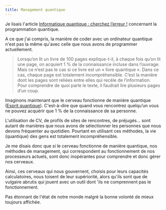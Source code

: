 ```yaml
---
title: Management quantique
---
```


Je lisais l'article [Informatique quantique : cherchez l’erreur !](http://www.internetactu.net/2018/01/30/informatique-quantique-cherchez-lerreur/) concernant la programmation quantique.

A ce que j'ai compris, la manière de coder avec un ordinateur quantique n'est pas la même qu'avec celle que nous avons de programmer actuellement.

> Lorsqu’on lit un livre de 100 pages explique-t-il, à chaque fois qu’on lit une page, on acquiert 1 % de la connaissance incluse dans l’ouvrage. Mais ce n’est pas le cas si ce livre est un « livre quantique ». Dans ce cas, chaque page est totalement incompréhensible. C’est la manière dont les pages sont reliées entre elles qui recèle de l’information. Pour comprendre de quoi parle le texte, il faudrait lire plusieurs pages d’un coup.

Imaginons maintenant que le cerveau fonctionne de manière quantique ([Esprit quantique](https://fr.wikipedia.org/wiki/Esprit_quantique)). C'est-à-dire que quand vous rencontrez quelqu’un vous ne pouvez acquérir que 1 % de la connaissance de sa personne.

L'utilisation de CV, de profils de sites de rencontres, de préjugés… sont autant de manières que nous avons de sélectionner les personnes que nous devons fréquenter au quotidien. Pourtant en utilisant ces méthodes, la vie (quantique) des gens est totalement incompréhensible.

Je me disais donc que si le cerveau fonctionne de manière quantique, nos méthodes de management, qui correspondent au fonctionnement de nos processeurs actuels, sont donc inopérantes pour comprendre et donc gérer nos cerveaux.

Ainsi, ces cerveaux qui nous gouvernent, choisis pour leurs capacités calculatoires, nous toisent de leur supériorité, alors qu'ils sont que de vulgaire abrutis qui jouent avec un outil dont 'ils ne comprennent pas le fonctionnement.

Pas étonnant de l'état de notre monde malgré la bonne volonté de mieux toujours affichée.
